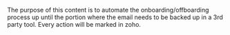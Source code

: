 The purpose of this content is to automate the onboarding/offboarding process up until the portion where the email needs to be backed up in a 3rd party tool. Every action will be marked in zoho.
